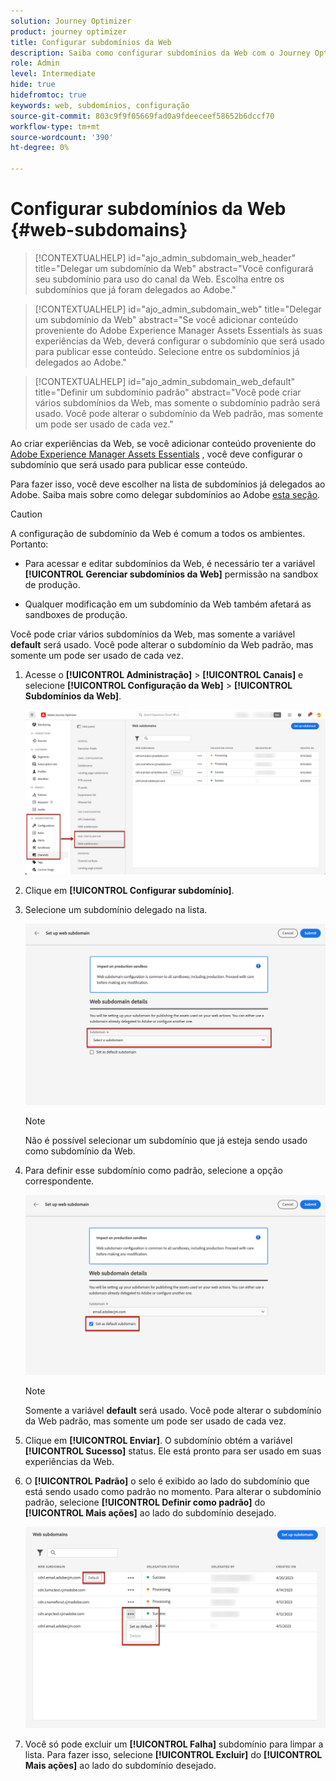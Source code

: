 ```yaml
---
solution: Journey Optimizer
product: journey optimizer
title: Configurar subdomínios da Web
description: Saiba como configurar subdomínios da Web com o Journey Optimizer
role: Admin
level: Intermediate
hide: true
hidefromtoc: true
keywords: web, subdomínios, configuração
source-git-commit: 803c9f9f05669fad0a9fdeeceef58652b6dccf70
workflow-type: tm+mt
source-wordcount: '390'
ht-degree: 0%

---
```


# Configurar subdomínios da Web {#web-subdomains}

>[!CONTEXTUALHELP]
>id="ajo_admin_subdomain_web_header"
>title="Delegar um subdomínio da Web"
>abstract="Você configurará seu subdomínio para uso do canal da Web. Escolha entre os subdomínios que já foram delegados ao Adobe."

>[!CONTEXTUALHELP]
>id="ajo_admin_subdomain_web"
>title="Delegar um subdomínio da Web"
>abstract="Se você adicionar conteúdo proveniente do Adobe Experience Manager Assets Essentials às suas experiências da Web, deverá configurar o subdomínio que será usado para publicar esse conteúdo. Selecione entre os subdomínios já delegados ao Adobe."

>[!CONTEXTUALHELP]
>id="ajo_admin_subdomain_web_default"
>title="Definir um subdomínio padrão"
>abstract="Você pode criar vários subdomínios da Web, mas somente o subdomínio padrão será usado. Você pode alterar o subdomínio da Web padrão, mas somente um pode ser usado de cada vez."

Ao criar experiências da Web, se você adicionar conteúdo proveniente do [Adobe Experience Manager Assets Essentials](../email/assets-essentials.md) , você deve configurar o subdomínio que será usado para publicar esse conteúdo.

Para fazer isso, você deve escolher na lista de subdomínios já delegados ao Adobe. Saiba mais sobre como delegar subdomínios ao Adobe [esta seção](../configuration/delegate-subdomain.md).

>[!CAUTION]
>
>A configuração de subdomínio da Web é comum a todos os ambientes. Portanto:
>
>* Para acessar e editar subdomínios da Web, é necessário ter a variável **[!UICONTROL Gerenciar subdomínios da Web]** permissão na sandbox de produção.
>
> * Qualquer modificação em um subdomínio da Web também afetará as sandboxes de produção.


Você pode criar vários subdomínios da Web, mas somente a variável **default** será usado. Você pode alterar o subdomínio da Web padrão, mas somente um pode ser usado de cada vez.

1. Acesse o **[!UICONTROL Administração]** > **[!UICONTROL Canais]** e selecione **[!UICONTROL Configuração da Web]** > **[!UICONTROL Subdomínios da Web]**.

   ![](assets/web-access-subdomains.png)

1. Clique em **[!UICONTROL Configurar subdomínio]**.

1. Selecione um subdomínio delegado na lista.

   ![](assets/web-subdomain-details.png)

   >[!NOTE]
   >
   >Não é possível selecionar um subdomínio que já esteja sendo usado como subdomínio da Web.

1. Para definir esse subdomínio como padrão, selecione a opção correspondente.

   ![](assets/web-subdomain-details-default.png)

   >[!NOTE]
   >
   >Somente a variável **default** será usado. Você pode alterar o subdomínio da Web padrão, mas somente um pode ser usado de cada vez.

1. Clique em **[!UICONTROL Enviar]**. O subdomínio obtém a variável **[!UICONTROL Sucesso]** status. Ele está pronto para ser usado em suas experiências da Web.

1. O **[!UICONTROL Padrão]** o selo é exibido ao lado do subdomínio que está sendo usado como padrão no momento. Para alterar o subdomínio padrão, selecione **[!UICONTROL Definir como padrão]** do **[!UICONTROL Mais ações]** ao lado do subdomínio desejado.

   ![](assets/web-subdomain-default.png)

   <!--Only a subdomain with the **[!UICONTROL Success]** status can be set as default.-->

1. Você só pode excluir um **[!UICONTROL Falha]** subdomínio para limpar a lista. Para fazer isso, selecione **[!UICONTROL Excluir]** do **[!UICONTROL Mais ações]** ao lado do subdomínio desejado.

<!--You cannot delete a subdomain with the **[!UICONTROL Processing]** status.-->

